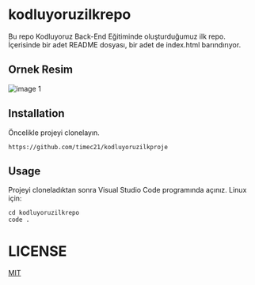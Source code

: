 # kodluyoruzilkrepo

Bu repo Kodluyoruz Back-End Eğitiminde oluşturduğumuz ilk repo. İçerisinde bir adet README dosyası, bir adet de index.html barındırıyor.
## Ornek Resim
![image 1](https://bilimgenc.tubitak.gov.tr/sites/default/files/inline-images/GettyImages-1391121124%20%281%29.jpg)

## Installation
Öncelikle projeyi clonelayın.

```
https://github.com/timec21/kodluyoruzilkproje
```
## Usage
Projeyi cloneladıktan sonra Visual Studio Code programında açınız.
Linux için:
```
cd kodluyoruzilkrepo
code .
```
# LICENSE
[MIT](https://en.wikipedia.org/wiki/MIT_License)

